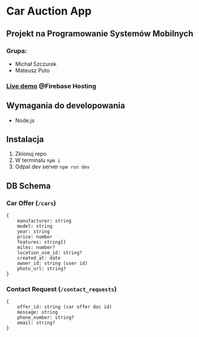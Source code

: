 # Car Auction App

## Projekt na Programowanie Systemów Mobilnych

### Grupa:

- Michał Szczurek
- Mateusz Puto

### [Live demo]() @Firebase Hosting

## Wymagania do developowania

- Node.js

## Instalacja

1. Zklonuj repo
2. W terminalu `npm i`
3. Odpal dev server `npm run dev`

## DB Schema

### Car Offer (`/cars`)

```
{
    manufacturer: string
    model: string
    year: string
    price: number
    features: string[]
    miles: number?
    location_osm_id: string?
    created_at: date
    owner_id: string (user id)
    photo_url: string?
}
```

### Contact Request (`/contact_requests`)

```
{
    offer_id: string (car offer doc id)
    message: string
    phone_number: string?
    email: string?
}
```
